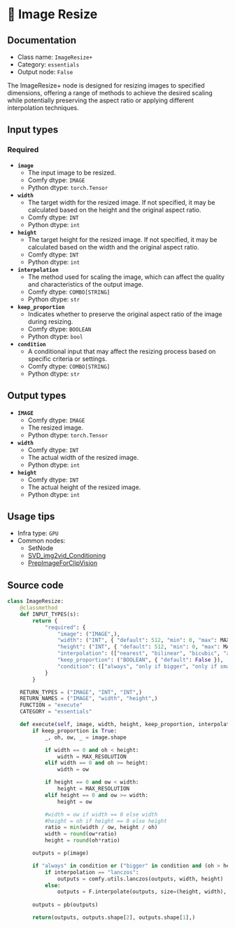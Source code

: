 # 🔧 Image Resize
## Documentation
- Class name: `ImageResize+`
- Category: `essentials`
- Output node: `False`

The ImageResize+ node is designed for resizing images to specified dimensions, offering a range of methods to achieve the desired scaling while potentially preserving the aspect ratio or applying different interpolation techniques.
## Input types
### Required
- **`image`**
    - The input image to be resized.
    - Comfy dtype: `IMAGE`
    - Python dtype: `torch.Tensor`
- **`width`**
    - The target width for the resized image. If not specified, it may be calculated based on the height and the original aspect ratio.
    - Comfy dtype: `INT`
    - Python dtype: `int`
- **`height`**
    - The target height for the resized image. If not specified, it may be calculated based on the width and the original aspect ratio.
    - Comfy dtype: `INT`
    - Python dtype: `int`
- **`interpolation`**
    - The method used for scaling the image, which can affect the quality and characteristics of the output image.
    - Comfy dtype: `COMBO[STRING]`
    - Python dtype: `str`
- **`keep_proportion`**
    - Indicates whether to preserve the original aspect ratio of the image during resizing.
    - Comfy dtype: `BOOLEAN`
    - Python dtype: `bool`
- **`condition`**
    - A conditional input that may affect the resizing process based on specific criteria or settings.
    - Comfy dtype: `COMBO[STRING]`
    - Python dtype: `str`
## Output types
- **`IMAGE`**
    - Comfy dtype: `IMAGE`
    - The resized image.
    - Python dtype: `torch.Tensor`
- **`width`**
    - Comfy dtype: `INT`
    - The actual width of the resized image.
    - Python dtype: `int`
- **`height`**
    - Comfy dtype: `INT`
    - The actual height of the resized image.
    - Python dtype: `int`
## Usage tips
- Infra type: `GPU`
- Common nodes:
    - SetNode
    - [SVD_img2vid_Conditioning](../../Comfy/Nodes/SVD_img2vid_Conditioning.md)
    - [PrepImageForClipVision](../../ComfyUI_IPAdapter_plus/Nodes/PrepImageForClipVision.md)



## Source code
```python
class ImageResize:
    @classmethod
    def INPUT_TYPES(s):
        return {
            "required": {
                "image": ("IMAGE",),
                "width": ("INT", { "default": 512, "min": 0, "max": MAX_RESOLUTION, "step": 8, }),
                "height": ("INT", { "default": 512, "min": 0, "max": MAX_RESOLUTION, "step": 8, }),
                "interpolation": (["nearest", "bilinear", "bicubic", "area", "nearest-exact", "lanczos"],),
                "keep_proportion": ("BOOLEAN", { "default": False }),
                "condition": (["always", "only if bigger", "only if smaller"],),
            }
        }

    RETURN_TYPES = ("IMAGE", "INT", "INT",)
    RETURN_NAMES = ("IMAGE", "width", "height",)
    FUNCTION = "execute"
    CATEGORY = "essentials"

    def execute(self, image, width, height, keep_proportion, interpolation="nearest", condition="always"):
        if keep_proportion is True:
            _, oh, ow, _ = image.shape

            if width == 0 and oh < height:
                width = MAX_RESOLUTION
            elif width == 0 and oh >= height:
                width = ow

            if height == 0 and ow < width:
                height = MAX_RESOLUTION
            elif height == 0 and ow >= width:
                height = ow

            #width = ow if width == 0 else width
            #height = oh if height == 0 else height
            ratio = min(width / ow, height / oh)
            width = round(ow*ratio)
            height = round(oh*ratio)

        outputs = p(image)

        if "always" in condition or ("bigger" in condition and (oh > height or ow > width)) or ("smaller" in condition and (oh < height or ow < width)):
            if interpolation == "lanczos":
                outputs = comfy.utils.lanczos(outputs, width, height)
            else:
                outputs = F.interpolate(outputs, size=(height, width), mode=interpolation)
        
        outputs = pb(outputs)

        return(outputs, outputs.shape[2], outputs.shape[1],)

```
